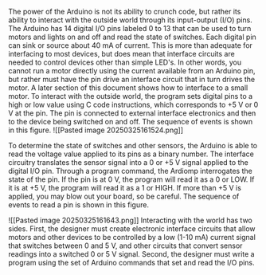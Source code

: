 The power of the Arduino is not its ability to crunch code, but rather its ability to interact with the outside world through its input-output (I/O) pins. The Arduino has 14 digital I/O pins labeled 0 to 13 that can be used to turn motors and lights on and off and read the state of switches.
Each digital pin can sink or source about 40 mA of current. This is more than adequate for interfacing to most devices, but does mean that interface circuits are needed to control devices other than simple LED's. In other words, you cannot run a motor directly using the current available from an Arduino pin, but rather must have the pin drive an interface circuit that in turn drives the motor. A later section of this document shows how to interface to a small motor. 
To interact with the outside world, the program sets digital pins to a high or low value using C code instructions, which corresponds to +5 V or 0 V at the pin. The pin is connected to external interface electronics and then to the device being switched on and off. The sequence of events is shown in this figure.
![[Pasted image 20250325161524.png]]

To determine the state of switches and other sensors, the Arduino is able to read the voltage value applied to its pins as a binary number. The interface circuitry translates the sensor signal into a 0 or +5 V signal applied to the digital I/O pin. Through a program command, the Ardiomp interrogates the state of the pin. If the pin is at 0 V, the program will read it as a 0 or LOW. If it is at +5 V, the program will read it as a 1 or HIGH. If more than +5 V is applied, you may blow out your board, so be careful. The sequence of events to read a pin is shown in this figure.

![[Pasted image 20250325161643.png]]
Interacting with the world has two sides. First, the designer must create electronic interface circuits that allow motors and other devices to be controlled by a low (1-10 mA) current signal that switches between 0 and 5 V, and other circuits that convert sensor readings into a switched 0 or 5 V signal. Second, the designer must write a program using the set of Arduino commands that set and read the I/O pins.

